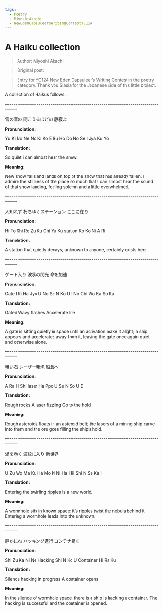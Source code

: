 ```yaml
---
tags:
  - Poetry
  - MiyoshiAkachi
  - NewEdenCapsuleersWritingContestYC124
---
```


# A Haiku collection

> Author: Miyoshi Akachi

> Original post:

> Entry for YC124 New Eden Capsuleer’s Writing Contest in the poetry category. Thank you Siasia for the Japanese side of this little project.


A collection of Haikus follows.

—----------------------------------------------------------------------------------

雪の音の
聞こえるほどの
静寂よ

**Pronunciation:**

Yu Ki No Ne No
Ki Ko E Ru Ho Do No
Se I Jya Ku Yo

**Translation:**

So quiet i can almost hear the snow.

**Meaning:**

New snow falls and lands on top of the snow that has already fallen.
I admire the stillness of the place so much that I can almost hear the sound of that snow landing, feeling solemn and a little overwhelmed.

—----------------------------------------------------------------------------------

人知れず
朽ちゆくステーション
ここに在り

**Pronunciation:**

Hi To Shi Re Zu
Ku Chi Yu Ku station
Ko Ko Ni A Ri

**Translation:**

A station that quietly decays, unknown to anyone, certainly exists here.

—----------------------------------------------------------------------------------

ゲート入り
波状の閃光
命を加速

**Pronunciation:**

Gate I Ri
Ha Jyo U No Se N Ko U
I No Chi Wo Ka So Ku

**Translation:**

Gated
Wavy flashes
Accelerate life

**Meaning:**

A gate is sitting quietly in space until an activation make it alight; a ship appears and accelerates away from it, leaving the gate once again quiet and otherwise alone.

—----------------------------------------------------------------------------------

粗い石
レーザー発泡
船倉へ

**Pronunciation:**

A Ra I I Shi
laser Ha Ppo U
Se N So U E

**Translation:**

Rough rocks
A laser fizzling
Go to the hold

**Meaning:**

Rough asteroids floats in an asteroid belt; the lasers of a mining ship carve into them and the ore goes filling the ship’s hold.

—----------------------------------------------------------------------------------

渦を巻く
波紋に入り
新世界

**Pronunciation:**

U Zu Wo Ma Ku
Ha Mo N Ni Ha I Ri
Shi N Se Ka I

**Translation:**

Entering the swirling ripples is a new world.

**Meaning:**

A wormhole sits in known space: it’s ripples twist the nebula behind it. Entering a wormhole leads into the unknown.

—----------------------------------------------------------------------------------

静かにね
ハッキング進行
コンテナ開く

**Pronunciation:**

Shi Zu Ka Ni Ne
Hacking Shi N Ko U
Container Hi Ra Ku

**Translation:**

Silence
hacking in progress
A container opens

**Meaning:**

In the silence of wormhole space, there is a ship is hacking a container. The hacking is successful and the container is opened.